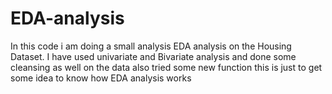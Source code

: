 # EDA-analysis
In this code i am doing a small analysis EDA analysis on the Housing Dataset. I have used univariate and Bivariate analysis and done some cleansing as well on the data also tried some new function this is just to get some idea to know how EDA analysis works
